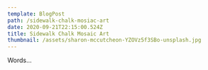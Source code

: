 ```yaml
---
template: BlogPost
path: /sidewalk-chalk-mosiac-art
date: 2020-09-21T22:15:00.524Z
title: Sidewalk Chalk Mosaic Art
thumbnail: /assets/sharon-mccutcheon-YZOVz5f3SBo-unsplash.jpg
---
```

Words...
